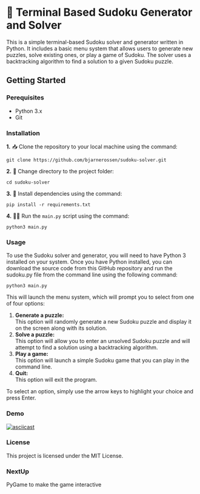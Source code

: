 # 🧩 Terminal Based Sudoku Generator and Solver
This is a simple terminal-based Sudoku solver and generator written in Python. It includes a basic menu system that allows users to generate new puzzles, solve existing ones, or play a game of Sudoku. The solver uses a backtracking algorithm to find a solution to a given Sudoku puzzle.

## Getting Started
### Perequisites
* Python 3.x
* Git

### Installation
**1.** 📥 Clone the repository to your local machine using the command:
```terminal
git clone https://github.com/bjarnerossen/sudoku-solver.git
```

**2.** 📂 Change directory to the project folder:
```terminal
cd sudoku-solver
```

**3.** 📝 Install dependencies using the command:
```terminal
pip install -r requirements.txt
```

**4.** 🏃‍♀️ Run the `main.py` script using the command:
```terminal
python3 main.py
```

### Usage
To use the Sudoku solver and generator, you will need to have Python 3 installed on your system. Once you have Python installed, you can download the source code from this GitHub repository and run the sudoku.py file from the command line using the following command:
```terminal
python3 main.py
```
This will launch the menu system, which will prompt you to select from one of four options:

1. **Generate a puzzle:** <br>
  This option will randomly generate a new Sudoku puzzle and display it on the screen along with its solution.
2. **Solve a puzzle:** <br>
This option will allow you to enter an unsolved Sudoku puzzle and will attempt to find a solution using a backtracking algorithm.
3. **Play a game:** <br>
This option will launch a simple Sudoku game that you can play in the command line.
4. **Quit:** <br>
This option will exit the program.

To select an option, simply use the arrow keys to highlight your choice and press Enter.

### Demo
[![asciicast](https://asciinema.org/a/XGLxrAjuIxUNejWzm0S3fbs8Z.svg)](https://asciinema.org/a/XGLxrAjuIxUNejWzm0S3fbs8Z)

### License
This project is licensed under the MIT License. 

### NextUp
PyGame to make the game interactive
